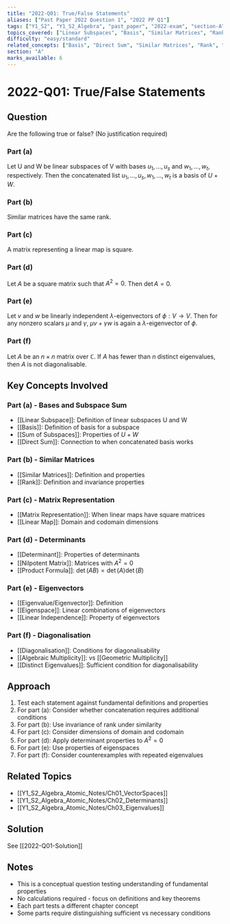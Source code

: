 ```yaml
---
title: "2022-Q01: True/False Statements"
aliases: ["Past Paper 2022 Question 1", "2022 PP Q1"]
tags: ["Y1_S2", "Y1_S2_Algebra", "past_paper", "2022-exam", "section-A", "q01", "true-false", "vector-spaces", "determinants", "eigenvalues"]
topics_covered: ["Linear Subspaces", "Basis", "Similar Matrices", "Rank", "Matrix Representation", "Determinant", "Eigenvectors", "Diagonalisation"]
difficulty: "easy/standard"
related_concepts: ["Basis", "Direct Sum", "Similar Matrices", "Rank", "Matrix Representation", "Determinant", "Eigenvectors", "Eigenspaces", "Diagonalisability"]
section: "A"
marks_available: 6
---
```


# 2022-Q01: True/False Statements

## Question
Are the following true or false? (No justification required)

### Part (a)
Let U and W be linear subspaces of V with bases $u_1, \ldots, u_s$ and $w_1, \ldots, w_t$, respectively. Then the concatenated list $u_1, \ldots, u_s, w_1, \ldots, w_t$ is a basis of $U + W$.

### Part (b)
Similar matrices have the same rank.

### Part (c)
A matrix representing a linear map is square.

### Part (d)
Let $A$ be a square matrix such that $A^2 = 0$. Then $\det A = 0$.

### Part (e)
Let $v$ and $w$ be linearly independent $\lambda$-eigenvectors of $\phi : V \to V$. Then for any nonzero scalars $\mu$ and $\gamma$, $\mu v + \gamma w$ is again a $\lambda$-eigenvector of $\phi$.

### Part (f)
Let $A$ be an $n \times n$ matrix over $\mathbb{C}$. If $A$ has fewer than $n$ distinct eigenvalues, then $A$ is not diagonalisable.

## Key Concepts Involved

### Part (a) - Bases and Subspace Sum
- [[Linear Subspace]]: Definition of linear subspaces U and W
- [[Basis]]: Definition of basis for a subspace
- [[Sum of Subspaces]]: Properties of $U + W$
- [[Direct Sum]]: Connection to when concatenated basis works

### Part (b) - Similar Matrices
- [[Similar Matrices]]: Definition and properties
- [[Rank]]: Definition and invariance properties

### Part (c) - Matrix Representation
- [[Matrix Representation]]: When linear maps have square matrices
- [[Linear Map]]: Domain and codomain dimensions

### Part (d) - Determinants
- [[Determinant]]: Properties of determinants
- [[Nilpotent Matrix]]: Matrices with $A^2 = 0$
- [[Product Formula]]: $\det(AB) = \det(A)\det(B)$

### Part (e) - Eigenvectors
- [[Eigenvalue/Eigenvector]]: Definition
- [[Eigenspace]]: Linear combinations of eigenvectors
- [[Linear Independence]]: Property of eigenvectors

### Part (f) - Diagonalisation
- [[Diagonalisation]]: Conditions for diagonalisability
- [[Algebraic Multiplicity]]: vs [[Geometric Multiplicity]]
- [[Distinct Eigenvalues]]: Sufficient condition for diagonalisability

## Approach
1. Test each statement against fundamental definitions and properties
2. For part (a): Consider whether concatenation requires additional conditions
3. For part (b): Use invariance of rank under similarity
4. For part (c): Consider dimensions of domain and codomain
5. For part (d): Apply determinant properties to $A^2 = 0$
6. For part (e): Use properties of eigenspaces
7. For part (f): Consider counterexamples with repeated eigenvalues

## Related Topics
- [[Y1_S2_Algebra_Atomic_Notes/Ch01_VectorSpaces]]
- [[Y1_S2_Algebra_Atomic_Notes/Ch02_Determinants]]
- [[Y1_S2_Algebra_Atomic_Notes/Ch03_Eigenvalues]]

## Solution
See [[2022-Q01-Solution]]

## Notes
- This is a conceptual question testing understanding of fundamental properties
- No calculations required - focus on definitions and key theorems
- Each part tests a different chapter concept
- Some parts require distinguishing sufficient vs necessary conditions
